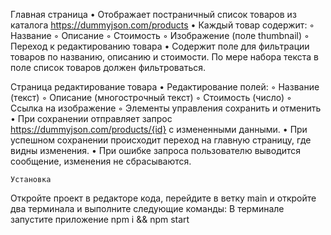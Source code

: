 Главная страница
    • Отображает постраничный список товаров из каталога https://dummyjson.com/products
    • Каждый товар содержит:
        ◦ Название
        ◦ Описание
        ◦ Стоимость
        ◦ Изображение (поле thumbnail)
        ◦ Переход к редактированию товара
    • Содержит поле для фильтрации товаров по названию, описанию и стоимости. По мере набора текста в поле список товаров должен фильтроваться.

Страница редактирование товара
    • Редактирование полей:
        ◦ Название (текст)
        ◦ Описание (многострочный текст)
        ◦ Стоимость (число)
        ◦ Ссылка на изображение
        ◦ Элементы управления сохранить и отменить
    • При сохранении отправляет запрос https://dummyjson.com/products/{id} с измененными данными.
    • При успешном сохранении происходит переход на главную страницу, где видны изменения.
    • При ошибке запроса пользователю выводится сообщение, изменения не сбрасываются.
    
    
    Установка
Откройте проект в редакторе кода, перейдите в ветку main и откройте два терминала и выполните следующие команды:
В терминале запустите приложение
npm i && npm start
